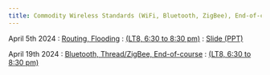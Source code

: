 ```yaml
---
title: Commodity Wireless Standards (WiFi, Bluetooth, ZigBee), End-of-course
---
```


April 5th 2024
: [Routing, Flooding](#)
  : [(LT8, 6:30 to 8:30 pm)](#)
  : [Slide (PPT)](https://weiserlab.github.io/wirelessnetworking/CS4222_Lecture10.pptx)


April 19th 2024
: [Bluetooth, Thread/ZigBee, End-of-course](#)
  : [(LT8, 6:30 to 8:30 pm)](#)



